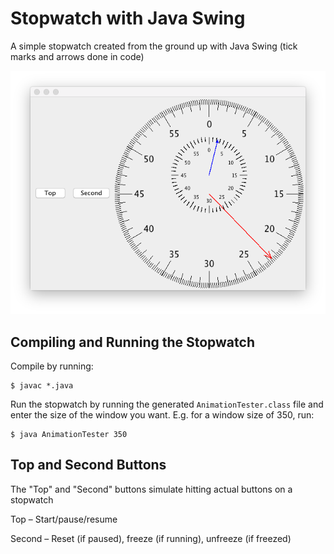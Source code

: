 # Stopwatch with Java Swing
A simple stopwatch created from the ground up with Java Swing (tick marks and arrows done in code)

![screenshot](screenshot.png)

## Compiling and Running the Stopwatch 
Compile by running: 
```
$ javac *.java
``` 
Run the stopwatch by running the generated `AnimationTester.class` file and enter the size of the window you want. E.g. for a window size of 350, run: 
```
$ java AnimationTester 350
```

## Top and Second Buttons
The "Top" and "Second" buttons simulate hitting actual buttons on a stopwatch

Top – Start/pause/resume

Second – Reset (if paused), freeze (if running), unfreeze (if freezed) 
